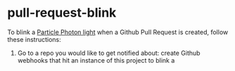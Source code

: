 # pull-request-blink

To blink a [Particle Photon light](https://github.com/alexwitherspoon/da-sphere) when 
a Github Pull Request is created, follow these instructions:

1. Go to a repo you would like to get notified about: 
create Github webhooks that hit an instance of this project to blink a 
